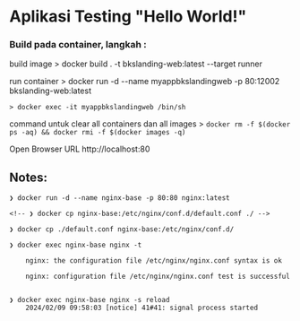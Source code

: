 # Aplikasi Testing "Hello World!"

### Build pada container, langkah :

build image
	> docker build . -t bkslanding-web:latest --target runner

run container
	> docker run -d --name myappbkslandingweb -p 80:12002 bkslanding-web:latest
	
	> docker exec -it myappbkslandingweb /bin/sh
  
command untuk clear all containers dan all images 
	> `docker rm -f $(docker ps -aq) && docker rmi -f $(docker images -q)`


Open Browser
	URL http://localhost:80



## Notes:

	❯ docker run -d --name nginx-base -p 80:80 nginx:latest
	
	<!-- ❯ docker cp nginx-base:/etc/nginx/conf.d/default.conf ./ -->
	
	❯ docker cp ./default.conf nginx-base:/etc/nginx/conf.d/
	
	❯ docker exec nginx-base nginx -t
	
		nginx: the configuration file /etc/nginx/nginx.conf syntax is ok
		
		nginx: configuration file /etc/nginx/nginx.conf test is successful
	
	
	❯ docker exec nginx-base nginx -s reload
		2024/02/09 09:58:03 [notice] 41#41: signal process started
